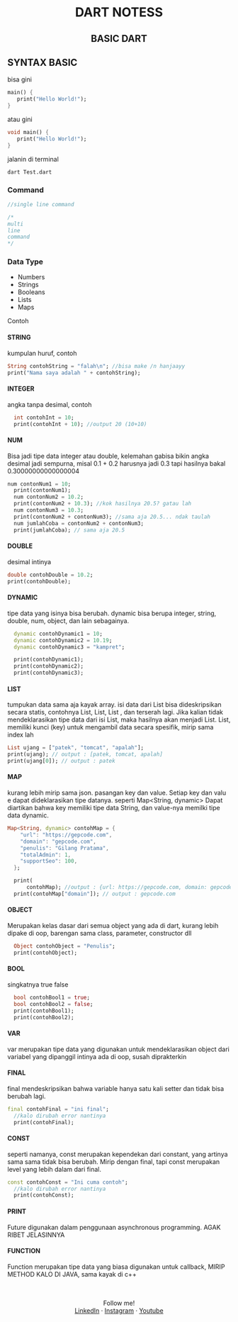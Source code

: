 <div align = "center">
  <h1> DART NOTESS </h1>
</div>

<div align = "center">
  <h2> BASIC DART </h2>
</div>

## SYNTAX BASIC

bisa gini
```dart
main() { 
   print("Hello World!"); 
}
```
atau gini
```dart
void main() { 
   print("Hello World!"); 
}

```

jalanin di terminal
```ssh
dart Test.dart
```

### Command

```dart
//single line command

/*
multi
line 
command
*/
```

### Data Type

- Numbers
- Strings
- Booleans
- Lists
- Maps

Contoh

#### STRING

kumpulan huruf, contoh

```dart
String contohString = "falah\n"; //bisa make /n hanjaayy
print("Nama saya adalah " + contohString);
```

#### INTEGER

angka tanpa desimal, contoh

```dart
  int contohInt = 10;
  print(contohInt + 10); //output 20 (10+10)
```

#### NUM

Bisa jadi tipe data integer atau double, kelemahan gabisa bikin angka desimal jadi sempurna, misal 0.1 + 0.2 harusnya jadi 0.3 tapi hasilnya bakal 0.30000000000000004 

```dart
num contonNum1 = 10;
  print(contonNum1);
  num contonNum2 = 10.2;
  print(contonNum2 + 10.3); //kok hasilnya 20.5? gatau lah
  num contonNum3 = 10.3;
  print(contonNum2 + contonNum3); //sama aja 20.5... ndak taulah
  num jumlahCoba = contonNum2 + contonNum3;
  print(jumlahCoba); // sama aja 20.5
```

#### DOUBLE

desimal intinya 

```dart
double contohDouble = 10.2;
print(contohDouble);
```

#### DYNAMIC

tipe data yang isinya bisa berubah. dynamic bisa berupa integer, string, double, num, object, dan lain sebagainya.

```dart
  dynamic contohDynamic1 = 10;
  dynamic contohDynamic2 = 10.19;
  dynamic contohDynamic3 = "kampret";

  print(contohDynamic1);
  print(contohDynamic2);
  print(contohDynamic3);
```

#### LIST

tumpukan data sama aja kayak array. isi data dari List bisa dideskripsikan secara statis, contohnya List<double>, List<String>, List<int> , dan terserah lagi. Jika kalian tidak mendeklarasikan tipe data dari isi List, maka hasilnya akan menjadi List<dynamic>. List, memiliki kunci (key) untuk mengambil data secara spesifik, mirip sama index lah

```dart
List ujang = ["patek", "tomcat", "apalah"];
print(ujang); // output : [patek, tomcat, apalah]
print(ujang[0]); // output : patek
```

#### MAP

kurang lebih mirip sama json. pasangan key dan value. Setiap key dan valu  e dapat dideklarasikan tipe datanya. seperti Map<String, dynamic> 
Dapat diartikan bahwa key memiliki tipe data String, dan value-nya memilki tipe data dynamic.

```dart
Map<String, dynamic> contohMap = {
    "url": "https://gepcode.com",
    "domain": "gepcode.com",
    "penulis": "Gilang Pratama",
    "totalAdmin": 1,
    "supportSeo": 100,
  };

  print(
      contohMap); //output : {url: https://gepcode.com, domain: gepcode.com, penulis: Gilang Pratama, totalAdmin: 1, supportSeo: 100}
  print(contohMap["domain"]); // output : gepcode.com
```

#### OBJECT

Merupakan kelas dasar dari semua object yang ada di dart, kurang lebih dipake di oop, barengan sama class, parameter, constructor dll

```dart
  Object contohObject = "Penulis";
  print(contohObject);
```

#### BOOL

singkatnya true false 

```dart
  bool contohBool1 = true;
  bool contohBool2 = false;
  print(contohBool1);
  print(contohBool2);
```

#### VAR

var merupakan tipe data yang digunakan untuk mendeklarasikan object dari variabel yang dipanggil  intinya ada di oop, susah diprakterkin

#### FINAL

final mendeskripsikan bahwa variable hanya satu kali setter dan tidak bisa berubah lagi.

```dart
final contohFinal = "ini final";
  //kalo dirubah error nantinya
  print(contohFinal);
```

#### CONST

seperti namanya, const merupakan kependekan dari constant, yang artinya sama sama tidak bisa berubah. Mirip dengan final, tapi const merupakan level yang lebih dalam dari final.

```dart
const contohConst = "Ini cuma contoh";
  //kalo dirubah error nantinya
  print(contohConst);
```

#### PRINT

Future digunakan dalam penggunaan asynchronous programming.
    AGAK RIBET JELASINNYA  

#### FUNCTION

Function merupakan tipe data yang biasa digunakan untuk callback, MIRIP METHOD KALO DI JAVA, sama kayak di c++

<br>
<br>

<div align="center">
    Follow me!<br>
    <a href="https://bit.ly/3Qcg3s4">LinkedIn</a>
    ·
    <a href="https://bit.ly/3oRMMaA">Instagram</a>
    ·
    <a href="https://bit.ly/3zqrTrP">Youtube</a>
</div>



